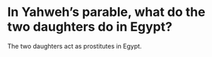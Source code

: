 # In Yahweh’s parable, what do the two daughters do in Egypt?

The two daughters act as prostitutes in Egypt.
